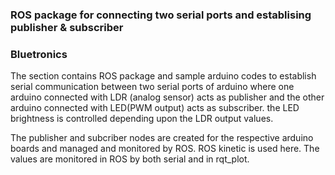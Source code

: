 ### ROS package for connecting two serial ports and establising publisher & subscriber ### 
### Bluetronics ###


The section contains ROS package and sample arduino codes to establish serial communication between two serial ports 
of arduino where one arduino connected with LDR (analog sensor) acts as publisher and the other arduino connected with LED(PWM output) acts as subscriber.
the LED brightness is controlled depending upon the LDR output values. 


The publisher and subcriber nodes are created for the respective arduino boards and managed and monitored by ROS. ROS kinetic is used here.
The values are monitored in ROS by both serial and in rqt_plot.   